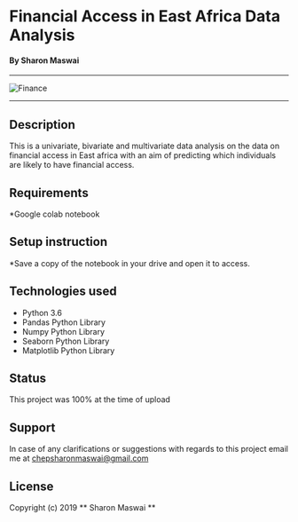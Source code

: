 
# Financial Access in East Africa Data Analysis

#### By Sharon Maswai

****************************************************************************************************************************
![Finance](https://www.procurement-academy.com/wp/wp-content/uploads/2018/05/Business-Finance-1.jpg)

****************************************************************************************************************************



## Description
This is a univariate, bivariate and multivariate data analysis on the data on financial access in East africa with an aim of predicting which individuals are likely to have financial access.

## Requirements

*Google colab notebook

## Setup instruction

*Save a copy of the notebook in your drive and open it to access.

## Technologies used
* Python 3.6
* Pandas Python Library
* Numpy Python Library
* Seaborn Python Library
* Matplotlib Python Library

## Status
This project was 100% at the time of upload

## Support
In case of any clarifications or suggestions with regards to this project email me at chepsharonmaswai@gmail.com

## License
Copyright (c) 2019 ** Sharon Maswai **

